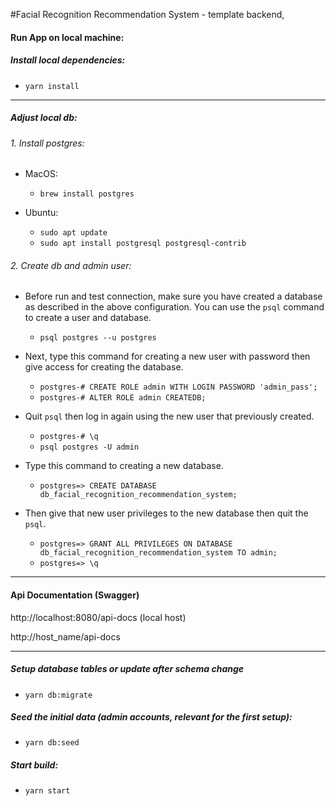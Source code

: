 
#Facial Recognition Recommendation System - template backend,

#### Run App on local machine:

##### Install local dependencies:
- `yarn install`

------------

##### Adjust local db:
###### 1.  Install postgres:
 - MacOS:
   - `brew install postgres`

- Ubuntu:
  - `sudo apt update`
  - `sudo apt install postgresql postgresql-contrib`

###### 2. Create db and admin user:
 - Before run and test connection, make sure you have created a database as described in the above configuration. You can use the `psql` command to create a user and database.
   - `psql postgres --u postgres`

- Next, type this command for creating a new user with password then give access for creating the database.
  - `postgres-# CREATE ROLE admin WITH LOGIN PASSWORD 'admin_pass';`
  - `postgres-# ALTER ROLE admin CREATEDB;`

- Quit `psql` then log in again using the new user that previously created.
  - `postgres-# \q`
  - `psql postgres -U admin`

- Type this command to creating a new database.
  - `postgres=> CREATE DATABASE db_facial_recognition_recommendation_system;`

- Then give that new user privileges to the new database then quit the `psql`.
  - `postgres=> GRANT ALL PRIVILEGES ON DATABASE db_facial_recognition_recommendation_system TO admin;`
  - `postgres=> \q`

------------

#### Api Documentation (Swagger)

http://localhost:8080/api-docs (local host)

http://host_name/api-docs

------------

 ##### Setup database tables or update after schema change
 - `yarn db:migrate`

 ##### Seed the initial data (admin accounts, relevant for the first setup):
 - `yarn db:seed`

 ##### Start build:
 - `yarn start`

